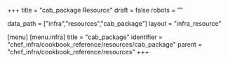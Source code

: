 +++
title = "cab_package Resource"
draft = false
robots = ""

data_path = ["infra","resources","cab_package"]
layout = "infra_resource"


[menu]
  [menu.infra]
    title = "cab_package"
    identifier = "chef_infra/cookbook_reference/resources/cab_package"
    parent = "chef_infra/cookbook_reference/resources"
+++

<!-- The contents of this page are automatically generated from the cab_package.yaml file in the data directory. -->
<!-- To suggest a change, edit the https://github.com/chef/chef/blob/master/lib/chef/resource/cab_package.rb file
      and submit a pull request to the https://github.com/chef/chef repository. -->

